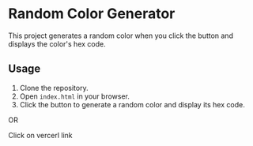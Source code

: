 # Random Color Generator

This project generates a random color when you click the button and displays the color's hex code.

## Usage

1. Clone the repository.
2. Open `index.html` in your browser.
3. Click the button to generate a random color and display its hex code.

OR

Click on vercerl link
